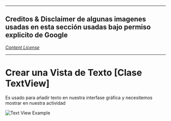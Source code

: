 ____

## Creditos & Disclaimer de algunas imagenes usadas en esta sección usadas bajo permiso explicito de Google 

[*Content License*](https://developer.android.com/license)
___

# Crear una Vista de Texto [Clase TextView]

Es usado para añadir texto en nuestra interfase gráfica y necesitemos mostrar en nuestra actividad

![Text View Example](https://github.com/josblax/AplicacionesMoviles/blob/main/Images/TextView.png)
